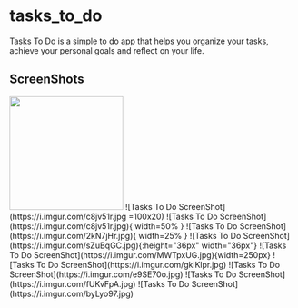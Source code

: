 # tasks_to_do

Tasks To Do is a simple to do app that helps you organize your tasks, achieve your personal goals and reflect on your life.

## ScreenShots
<img src="https://i.imgur.com/c8jv51r.jpg" width="200" height="200">
![Tasks To Do ScreenShot](https://i.imgur.com/c8jv51r.jpg =100x20)
![Tasks To Do ScreenShot](https://i.imgur.com/c8jv51r.jpg){ width=50% }
![Tasks To Do ScreenShot](https://i.imgur.com/2kN7jHr.jpg){ width=25% }
![Tasks To Do ScreenShot](https://i.imgur.com/sZuBqGC.jpg){:height="36px" width="36px"}
![Tasks To Do ScreenShot](https://i.imgur.com/MWTpxUG.jpg){width=250px}
![Tasks To Do ScreenShot](https://i.imgur.com/gkiKlpr.jpg)
![Tasks To Do ScreenShot](https://i.imgur.com/e9SE70o.jpg)
![Tasks To Do ScreenShot](https://i.imgur.com/fUKvFpA.jpg)
![Tasks To Do ScreenShot](https://i.imgur.com/byLyo97.jpg)


